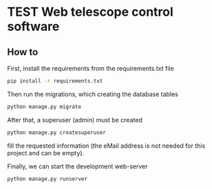 # TEST Web telescope control software

## How to

First, install the requirements from the requirements.txt file
```bash
pip install -r requirements.txt
```
Then run the migrations, which creating the database tables
```bash
python manage.py migrate
```
After that, a superuser (admin) must be created
```bash
python manage.py createsuperuser
```
fill the requested information (the eMail address is not needed for this project and can be empty).

Finally, we can start the development web-server
```bash
python manage.py runserver
```